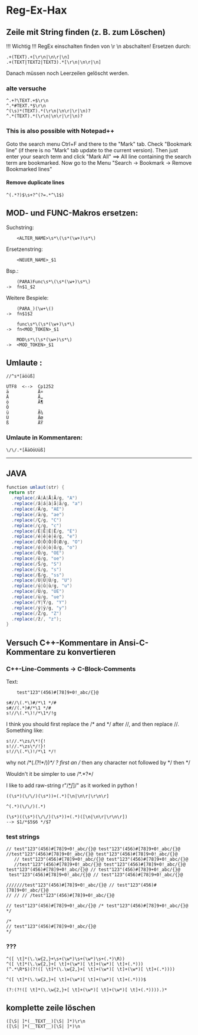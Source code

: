 # Reg-Ex-Hax

## Zeile mit String finden (z. B. zum Löschen)

!!! Wichtig !!!
    RegEx einschalten
    finden von \r \n abschalten!
    Ersetzen durch: <NIX>

```    
.+(TEXT).+[\r\n|\n\r|\n]
.+(TEXT|TEXT2|TEXT3).*[\r\n|\n\r|\n]
```    

Danach müssen noch Leerzeilen gelöscht werden.


### alte versuche

```    
^.+?\TEXT.+$\r\n
^.*#TEXT.*$\r\n
^(\s)*(TEXT).*(\r\n|\n\r|\r|\n)?
^.*(TEXT).*(\r\n|\n\r|\r|\n)?
```    

### This is also possible with Notepad++

Goto the search menu Ctrl+F and there to the "Mark" tab. Check "Bookmark line" (if there is no "Mark" tab update to the current version). Then just enter your search term and click "Mark All"
==> All line containing the search term are bookmarked.
Now go to the Menu "Search -> Bookmark -> Remove Bookmarked lines"

#### Remove duplicate lines    

```    
^(.*?)$\s+?^(?=.*^\1$)
```    
    

## MOD- und FUNC-Makros ersetzen:

Suchstring:
```
	<ALTER_NAME>\s*\(\s*(\w+)\s*\)
```
Ersetzenstring:
```
	<NEUER_NAME>_$1
```
Bsp.:
```
	(PARA)Func\s*\(\s*(\w+)\s*\)
->  fn$1_$2
```

Weitere Bespiele:
```
	(PARA_)(\w+\()
->  fn$1$2
```

```
	func\s*\(\s*(\w+)\s*\)
->  fn<MOD_TOKEN>_$1
```

```
	MOD\s*\(\s*(\w+)\s*\)
->  <MOD_TOKEN>_$1
```


## Umlaute :
```
//^s*[äöüß]
```
		
```
UTF8  <-->  Cp1252
ä           Ã¤
Ä           Ã„
ö           Ã¶
Ö           
ü           Ã¼
Ü           Ãœ
ß           ÃŸ
```


### Umlaute in Kommentaren:
```
\/\/.*[ÄäÖöÜüß]
```

---

## JAVA

```java
function umlaut(str) {
 return str
  .replace(/Â|À|Å|Ã/g, "A")
  .replace(/â|á|à|å|ã/g, "a")
  .replace(/Ä/g, "AE")
  .replace(/ä/g, "ae")
  .replace(/Ç/g, "C")
  .replace(/ç/g, "c")
  .replace(/É|Ê|È|Ë/g, "E")
  .replace(/é|ê|è|ë/g, "e")
  .replace(/Ó|Ô|Ò|Õ|Ø/g, "O")
  .replace(/ó|ô|ò|õ/g, "o")
  .replace(/Ö/g, "OE")
  .replace(/ö/g, "oe")
  .replace(/Š/g, "S")
  .replace(/š/g, "s")
  .replace(/ß/g, "ss")
  .replace(/Ú|Û|Ù/g, "U")
  .replace(/ú|û|ù/g, "u")
  .replace(/Ü/g, "UE")
  .replace(/ü/g, "ue")
  .replace(/Ý|Ÿ/g, "Y")
  .replace(/ý|ÿ/g, "y")
  .replace(/Ž/g, "Z")
  .replace(/ž/, "z"); 
}
```    


## Versuch C++-Kommentare in Ansi-C-Kommentare zu konvertieren

### C++-Line-Comments -> C-Block-Comments

Text:
```
    test"123"(456)#[78]9+0!_abc/{}@
```

```    
s#//\(.*\)#/*\1 */#
s#//(.*)#/*\1 */#
s!//\(.*\)!/*\1*/!g
```    


I think you should first replace the /* and */ after //, and then
replace //. Something like:

```    
s!//.*\zs/\*!{!
s!//.*\zs\*/!}!
s!//\(.*\)!/*\1 */!
```    


why not /\*(.(?!\*/))*\*/ ? first an /* then any character not followed by */ then */

Wouldn't it be simpler to use /\*.*?\*/

I like to add raw-string r"/[*]([^*]|([*][^/]))*[*]/" as it worked in python !

```    
((\s*)(\/\/)(\s*))+(.*)[\n|\n\r|\r\n\r]

^(.*)(\/\/)(.*)
```    


```    
(\s*)((\s*)(\/\/)(\s*))+(.*)([\n|\n\r|\r\n\r])
--> $1/*$5$6 */$7
```    

### test strings

```    
// test"123"(456)#[78]9+0!_abc/{}@ test"123"(456)#[78]9+0!_abc/{}@
//test"123"(456)#[78]9+0!_abc/{}@ test"123"(456)#[78]9+0!_abc/{}@
   // test"123"(456)#[78]9+0!_abc/{}@ test"123"(456)#[78]9+0!_abc/{}@
   //test"123"(456)#[78]9+0!_abc/{}@ test"123"(456)#[78]9+0!_abc/{}@
test"123"(456)#[78]9+0!_abc/{}@ // test"123"(456)#[78]9+0!_abc/{}@
 test"123"(456)#[78]9+0!_abc/{}@ // test"123"(456)#[78]9+0!_abc/{}@

///////test"123"(456)#[78]9+0!_abc/{}@ // test"123"(456)#[78]9+0!_abc/{}@
// // // /test"123"(456)#[78]9+0!_abc/{}@

// test"123"(456)#[78]9+0!_abc/{}@ /* test"123"(456)#[78]9+0!_abc/{}@ */

/*
// test"123"(456)#[78]9+0!_abc/{}@
*/
```    


### ???

```    
^([ \t]*(\.\w{2,}+\s+(\w*)\s+(\w*)\s+(.*)\R))
^([ \t]*(\.\w{2,}+[ \t]+(\w*)[ \t]+(\w*)[ \t]+(.*)))
(^.*\R*$)(?!([ \t]*(\.\w{2,}+[ \t]+(\w*)[ \t]+(\w*)[ \t]+(.*))))

^([ \t]*(\.\w{2,}+[ \t]+(\w*)[ \t]+(\w*)[ \t]+(.*)))$
```    

```    
(?:(?!([ \t]*(\.\w{2,}+[ \t]+(\w*)[ \t]+(\w*)[ \t]+(.*)))).)*
```    


## komplette zeile löschen

```    
([\S| ]*(__TEXT__)[\S| ]*)\r\n
([\S| ]*(__TEXT__)[\S| ]*)\n
```    
